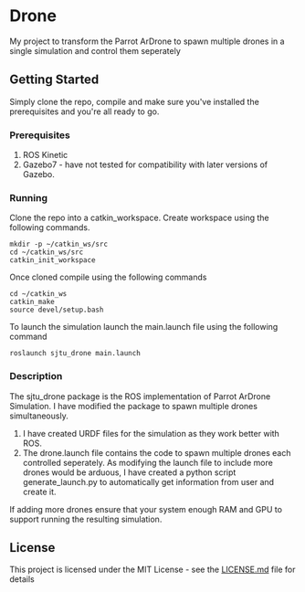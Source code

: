 # Drone
My project to transform the Parrot ArDrone to spawn multiple drones in a single simulation and control them seperately


## Getting Started
Simply clone the repo, compile and make sure you've installed the prerequisites and you're all ready to go.

### Prerequisites
1. ROS Kinetic
2. Gazebo7 - have not tested for compatibility with later versions of Gazebo.

### Running
Clone the repo into a catkin_workspace.
Create workspace using the following commands.

```
mkdir -p ~/catkin_ws/src
cd ~/catkin_ws/src
catkin_init_workspace
```

Once cloned compile using the following commands

```
cd ~/catkin_ws
catkin_make
source devel/setup.bash
```

To launch the simulation launch the main.launch file using the following command

```
roslaunch sjtu_drone main.launch
```

### Description
The sjtu_drone package is the ROS implementation of Parrot ArDrone Simulation. I have modified the package to spawn multiple drones simultaneously.

1. I have created URDF files for the simulation as they work better with ROS.
2. The drone.launch file contains the code to spawn multiple drones each controlled seperately. As modifying the launch file to include more drones would be arduous, I have created a python script generate_launch.py to automatically get information from user and create it.

If adding more drones ensure that your system enough RAM and GPU to support running the resulting simulation. 



## License
This project is licensed under the MIT License - see the [LICENSE.md](LICENSE.md) file for details
